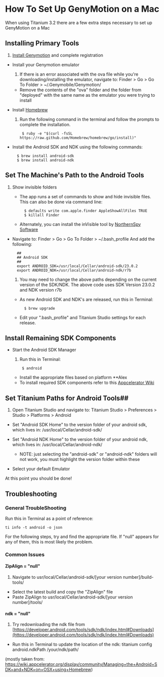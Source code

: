 # How To Set Up GenyMotion on a Mac #

When using Titanium 3.2 there are a few extra steps necessary to set up GenyMotion on a Mac

## Installing Primary Tools ##

1. [Install Genymotion](http://www.genymotion.com/) and complete registration
- Install your Genymotion emulator
	1. If there is an error associated with the ova file while you're downloading/installing
	   the emulator, navigate to:
	   Finder > Go > Go To Folder > ~/.Genymobile/Genymotion/
	- Remove the contents of the "ova" folder and the folder from "deployed"
	    with the same name as the emulator you were trying to install
- Install [Homebrew](http://brew.sh/)
	1. Run the following command in the terminal and follow the prompts to complete the installation.
	  	
			$ ruby -e "$(curl -fsSL https://raw.github.com/Homebrew/homebrew/go/install)"

- Install the Android SDK and NDK using the following commands: 
		
		$ brew install android-sdk
 		$ brew install android-ndk

## Set The Machine's Path to the Android Tools ##

1. Show invisible folders
	- The app runs a set of commands to show and hide invisible files. This can also be done via command line:
		
			$ defaults write com.apple.finder AppleShowAllFiles TRUE 
			$ killall Finder
	
	- Alternately, you can install the inVisible tool by [NorthernSpy Software](http://www.northernspysoftware.com/)
- Navigate to: Finder > Go > Go To Folder > ~/.bash_profile
  And add the following:
	
		##
		## Android SDK
		##
		export ANDROID_SDK=/usr/local/Cellar/android-sdk/23.0.2
		export ANDROID_NDK=/usr/local/Cellar/android-ndk/r7b

	1. You may need to change the above paths depending on the current version of the SDK/NDK. The above code uses SDK Version 23.0.2 and NDK version r7b
	- As new Android SDK and NDK's are released, run this in Terminal:
		
			$ brew upgrade
	- Edit your ".bash_profile" and Titanium Studio settings for each release.

## Install Remaining SDK Components ##

- Start the Android SDK Manager
	1. Run this in Terminal: 

			$ android
	- Install the appropriate files based on platform **Alex
	- To install required SDK components refer to this [Appcelerator Wiki](https://wiki.appcelerator.org/display/guides2/Installing+and+Updating+Android+SDK)

## Set Titanium Paths for Android Tools##

1. Open Titanium Studio and navigate to:
	Titanium Studio > Preferences > Studio > Platforms > Android

- Set "Android SDK Home" to the version folder of your android sdk, which lives in:
	/usr/local/Cellar/android-sdk/
- Set "Android NDK Home" to the version folder of your android ndk, which lives in:
	/usr/local/Cellar/android-ndk/
	- NOTE: just selecting the "android-sdk" or "android-ndk" folders will not work, you must highlight the version folder within these
	
- Select your default Emulator

At this point you should be done!

## Troubleshooting ##

### General TroubleShooting ###
Run this in Terminal as a point of reference:
	
	ti info -t android -o json

For the following steps, try and find the appropriate file. If "null" appears for any of them, this is most likely the problem.

### Common Issues ###
#### ZipAlign = "null" ####

1. Navigate to usr/local/Cellar/android-sdk/[your version number]/build-tools/
- Select the latest build and copy the "ZipAlign" file
- Paste ZipAlign to usr/local/Cellar/android-sdk/[your version number]/tools/

#### ndk = "null" ####
1. Try redownloading the ndk file from [https://developer.android.com/tools/sdk/ndk/index.html#Downloads](https://developer.android.com/tools/sdk/ndk/index.html#Downloads)
- Run this in Terminal to update the location of the ndk:
		titanium config android.ndkPath /your/ndk/path/

(mostly taken from: https://wiki.appcelerator.org/display/community/Managing+the+Android+SDK+and+NDK+on+OSX+using+Homebrew)
